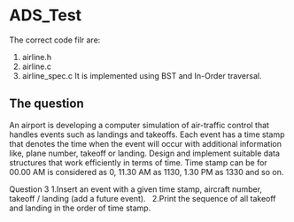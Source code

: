 # ADS_Test
The correct code filr are:
  1. airline.h
  2. airline.c
  3. airline_spec.c
It is implemented using BST and In-Order traversal.
## The question 
An airport is developing a computer simulation of air-traffic control that handles events such as
landings and takeoffs. Each event has a time stamp that denotes the time when the event will
occur with additional information like, plane number, takeoff or landing. Design and implement
suitable data structures that work efficiently in terms of time. Time stamp can be for 00.00 AM
is considered as 0, 11.30 AM as 1130, 1.30 PM as 1330 and so on.

Question 3
1.Insert an event with a given time stamp, aircraft number, takeoff / landing (add a future event).  
2.Print the sequence of all takeoff and landing in the order of time stamp.
